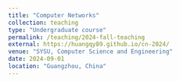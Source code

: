 ```yaml
---
title: "Computer Networks"
collection: teaching
type: "Undergraduate course"
permalink: /teaching/2024-fall-teaching
external: https://huangqy89.github.io/cn-2024/
venue: "SYSU, Computer Science and Engineering"
date: 2024-09-01
location: "Guangzhou, China"
---
```

